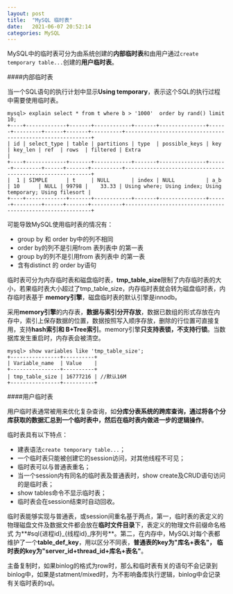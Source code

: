 ```yaml
---
layout: post
title:  "MySQL 临时表"
date:   2021-06-07 20:52:14
categories: MySQL
---
```


MySQL中的临时表可分为由系统创建的**内部临时表**和由用户通过`create temporary table...`创建的**用户临时表**。


####内部临时表

当一个SQL语句的执行计划中显示**Using temporary**，表示这个SQL的执行过程中需要使用临时表。

```
mysql> explain select * from t where b > '1000'  order by rand() limit 10;
+----+-------------+-------+------------+-------+---------------+------+---------+------+-------+----------+-----------------------------------------------------------+
| id | select_type | table | partitions | type  | possible_keys | key  | key_len | ref  | rows  | filtered | Extra                                                     |
+----+-------------+-------+------------+-------+---------------+------+---------+------+-------+----------+-----------------------------------------------------------+
|  1 | SIMPLE      | t     | NULL       | index | NULL          | a_b  | 10      | NULL | 99798 |    33.33 | Using where; Using index; Using temporary; Using filesort |
+----+-------------+-------+------------+-------+---------------+------+---------+------+-------+----------+-----------------------------------------------------------+
```

可能导致MySQL使用临时表的情况有：
*  group by 和 order by中的列不相同
*  order by的列不是引用from 表列表中 的第一表
*  group by的列不是引用from 表列表中 的第一表
*  含有distinct 的 order by语句


临时表可分为内存临时表和磁盘临时表，**tmp_table_size**限制了内存临时表的大小，若果临时表大小超过了tmp_table_size，内存临时表就会转为磁盘临时表，内存临时表基于
**memory引擎**，磁盘临时表的默认引擎是innodb。

采用**memory引擎**的内存表，**数据与索引分开存放**，数据已数组的形式存放在内存中，索引上保存数据的位置，数据按照写入顺序存放，删除的行位置可直接复用，支持**hash索引和
B+Tree索引**。memory引擎**只支持表锁，不支持行锁**。当数据库发生重启时，内存表会被清空。

```
mysql> show variables like 'tmp_table_size';
+----------------+----------+
| Variable_name  | Value    |
+----------------+----------+
| tmp_table_size | 16777216 | //默认16M
+----------------+----------+
```


####用户临时表

用户临时表通常被用来优化复杂查询，如**分库分表系统的跨库查询，通过将各个分库获取的数据汇总到一个临时表中，然后在临时表内做进一步的逻辑操作**。

临时表具有以下特点：
* 建表语法`create temporary table...`；
* 一个临时表只能被创建它的session访问，对其他线程不可见；
* 临时表可以与普通表重名；
* 当一个session内有同名的临时表及普通表时，show create及CRUD语句访问的是临时表；
* show tables命令不显示临时表；
* 临时表会在session结束时自动回收。

临时表能够实现与普通表，或session间重名基于两点，第一，临时表的表定义的物理磁盘文件及数据文件都会放在**临时文件目录**下，表定义的物理文件前缀命名格式
为**#sql{进程id}_{线程id}_序列号**。第二，在内存中，MySQL对每个表都维护了一个**table_def_key**，用以区分不同表，**普通表的key为"库名+表名"，
临时表的key为"server_id+thread_id+库名+表名"**。


主备复制时，如果binlog的格式为row时，那么和临时表有关的语句不会记录到binlog中，如果是statment/mixed时，为不影响备库执行逻辑，binlog中会记录
有关临时表的sql。




